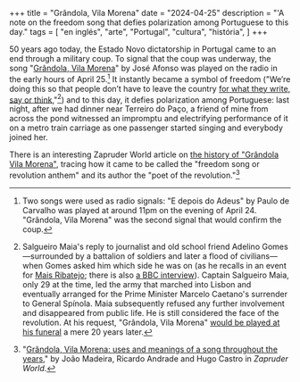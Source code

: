 +++
title = "Grândola, Vila Morena"
date = "2024-04-25"
description = "'A note on the freedom song that defies polarization among Portuguese to this day."
tags = [
    "en inglés", "arte", "Portugal", "cultura", "história",
]
+++

50 years ago today, the Estado Novo dictatorship in Portugal came to an end through a military coup. To signal that the coup was underway, the song "[Grândola, Vila Morena](https://www.youtube.com/watch?v=IVKf00VGjGM)" by José Afonso was played on the radio in the early hours of April 25.[^1] It instantly became a symbol of freedom ("We’re doing this so that people don’t have to leave the country [for what they write, say or think](https://www.youtube.com/watch?v=ajcF9AlJ5aU),"[^2]) and to this day, it defies polarization among Portuguese: last night, after we had dinner near Terreiro do Paço, a friend of mine from across the pond witnessed an impromptu and electrifying performance of it on a metro train carriage as one passenger started singing and everybody joined her.

There is an interesting Zapruder World article on [the history of "Grândola Vila Morena"](https://zapruderworld.org/volume-7/grandola-vila-morena-uses-and-meanings-portuese-revolution/), tracing how it came to be called the "freedom song or revolution anthem" and its author the "poet of the revolution."[^3]

[^1]: Two songs were used as radio signals: "E depois do Adeus" by Paulo de Carvalho was played at around 11pm on the evening of April 24. "Grândola, Vila Morena" was the second signal that would confirm the coup.

[^2]: Salgueiro Maia's reply to journalist and old school friend Adelino Gomes—surrounded by a battalion of soldiers and later a flood of civilians—when Gomes asked him which side he was on (as he recalls in an event for [Mais Ribatejo](https://www.youtube.com/watch?v=ajcF9AlJ5aU); there is also [a BBC interview](https://pca.st/iffgwzzu?t=174.0)). Captain Salgueiro Maia, only 29 at the time, led the army that marched into Lisbon and eventually arranged for the Prime Minister Marcelo Caetano's surrender to General Spínola. Maia subsequently refused any further involvement and disappeared from public life. He is still considered the face of the revolution. At his request, "Grândola, Vila Morena" [would be played at his funeral](https://pca.st/18p42tqw) a mere 20 years later.

[^3]: "[Grândola, Vila Morena: uses and meanings of a song throughout the years](https://zapruderworld.org/volume-7/grandola-vila-morena-uses-and-meanings-portuese-revolution/)," by João Madeira, Ricardo Andrade and Hugo Castro in _Zapruder World_.
